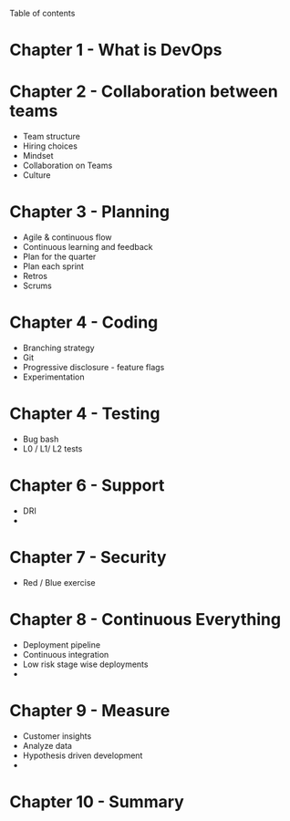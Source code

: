 Table of contents

# Chapter 1 - What is DevOps

# Chapter 2 - Collaboration between teams
- Team structure
- Hiring choices
- Mindset
- Collaboration on Teams
- Culture

# Chapter 3 - Planning
- Agile & continuous flow
- Continuous learning and feedback
- Plan for the quarter
- Plan each sprint
- Retros
- Scrums

# Chapter 4 - Coding
- Branching strategy
- Git
- Progressive disclosure - feature flags 
- Experimentation

# Chapter 4 - Testing
- Bug bash
- L0 / L1/ L2 tests

# Chapter 6 - Support
- DRI
- 

# Chapter 7 - Security
- Red / Blue exercise

# Chapter 8 - Continuous Everything
- Deployment pipeline
- Continuous integration
- Low risk stage wise deployments
- 

# Chapter 9 - Measure
- Customer insights
- Analyze data
- Hypothesis driven development
- 

#  Chapter 10 - Summary
